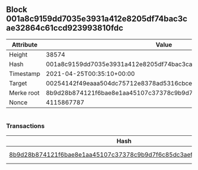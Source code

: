 ## Block 001a8c9159dd7035e3931a412e8205df74bac3cae32864c61ccd923993810fdc

Attribute | Value
--- | ---
Height | 38574
Hash | 001a8c9159dd7035e3931a412e8205df74bac3cae32864c61ccd923993810fdc
Timestamp | 2021-04-25T00:35:10+00:00
Target | 00254142f49eaaa504dc75712e8378ad5316cbcead634704b3734b6271167cc4
Merke root | 8b9d28b874121f6bae8e1aa45107c37378c9b9d7f6c85dc3aef60cc8dbef4741
Nonce | 4115867787

```

```

### Transactions

Hash | Amount
--- | ---
[8b9d28b874121f6bae8e1aa45107c37378c9b9d7f6c85dc3aef60cc8dbef4741](8b9d28b874121f6bae8e1aa45107c37378c9b9d7f6c85dc3aef60cc8dbef4741.md) | 10.00000000 SKEPTI 
